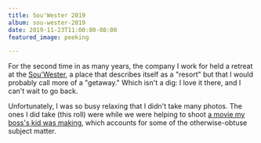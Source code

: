 ```yaml
---
title: Sou'Wester 2019
album: sou-wester-2019
date: 2019-11-23T11:00:00-08:00
featured_image: peeking

---
```

For the second time in as many years, the company I work for held a retreat at the [Sou'Wester](https://www.souwesterlodge.com/), a place that describes itself as a "resort" but that I would probably call more of a "getaway." Which isn't a dig: I love it there, and I can't wait to go back.

Unfortunately, I was so busy relaxing that I didn't take many photos. The ones I did take (this roll) were while we were helping to shoot [a movie my boss's kid was making](https://www.youtube.com/watch?v=PLWmmDHTm9A), which accounts for some of the otherwise-obtuse subject matter.